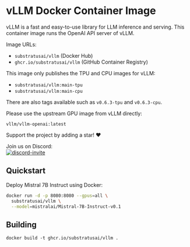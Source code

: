 # vLLM Docker Container Image
vLLM is a fast and easy-to-use library for LLM inference and serving.
This container image runs the OpenAI API server of vLLM.

Image URLs:

- `substratusai/vllm` (Docker Hub)
- `ghcr.io/substratusai/vllm` (GitHub Container Registry)

This image only publishes the TPU and CPU images for vLLM:
- `substratusai/vllm:main-tpu`
- `substratusai/vllm:main-cpu`

There are also tags available such as `v0.6.3-tpu` and `v0.6.3-cpu`.

Please use the upstream GPU image from vLLM directly:
```
vllm/vllm-openai:latest
```

Support the project by adding a star! ❤️

Join us on Discord:  
<a href="https://discord.gg/JeXhcmjZVm">
<img alt="discord-invite" src="https://dcbadge.vercel.app/api/server/JeXhcmjZVm?style=flat">
</a>

## Quickstart
Deploy Mistral 7B Instruct using Docker:
```bash
docker run -d -p 8080:8080 --gpus=all \
  substratusai/vllm \
  --model=mistralai/Mistral-7B-Instruct-v0.1
```

## Building
```
docker build -t ghcr.io/substratusai/vllm .
```
